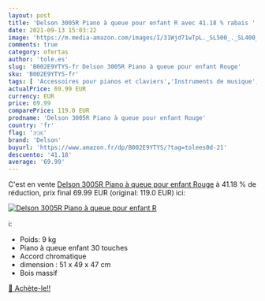 ```yaml
---
layout: post
title: 'Delson 3005R Piano à queue pour enfant R avec 41.18 % rabais '
date: 2021-09-13 15:03:22
image: 'https://m.media-amazon.com/images/I/31Wjd71wTpL._SL500_._SL400_.jpg'
comments: true
category: ofertas
author: 'tole.es'
slug: 'B002E9YTYS-fr Delson 3005R Piano à queue pour enfant Rouge'
sku: 'B002E9YTYS-fr'
tags: [ 'Accessoires pour pianos et claviers','Instruments de musique','Instruments de musique et Sono','Pianos et claviers','Pianos à queue','delson', ]
actualPrice: 69.99 EUR
currency: EUR
price: 69.99
comparePrice: 119.0 EUR
prodname: 'Delson 3005R Piano à queue pour enfant Rouge'
country: 'fr'
flag: '🇫🇷'
brand: 'Delson'
buyurl: 'https://www.amazon.fr/dp/B002E9YTYS/?tag=tolees0d-21'
descuento: '41.18'
average: '69.99'
---
```


C'est en vente [Delson 3005R Piano à queue pour enfant Rouge](https://www.amazon.fr/dp/B002E9YTYS/?tag=tolees0d-21)  à  41.18 % de réduction, prix final  69.99 EUR (original: 119.0 EUR) ici:

[![Delson 3005R Piano à queue pour enfant R](https://m.media-amazon.com/images/I/31Wjd71wTpL._SL500_._SL400_.jpg)](https://www.amazon.fr/dp/B002E9YTYS/?tag=tolees0d-21)

ℹ️:

- Poids: 9 kg
- Piano à queue enfant 30 touches
- Accord chromatique
- dimension : 51 x 49 x 47 cm
- Bois massif

[🛒 Achète-le!!](https://www.amazon.fr/dp/B002E9YTYS/?tag=tolees0d-21)
